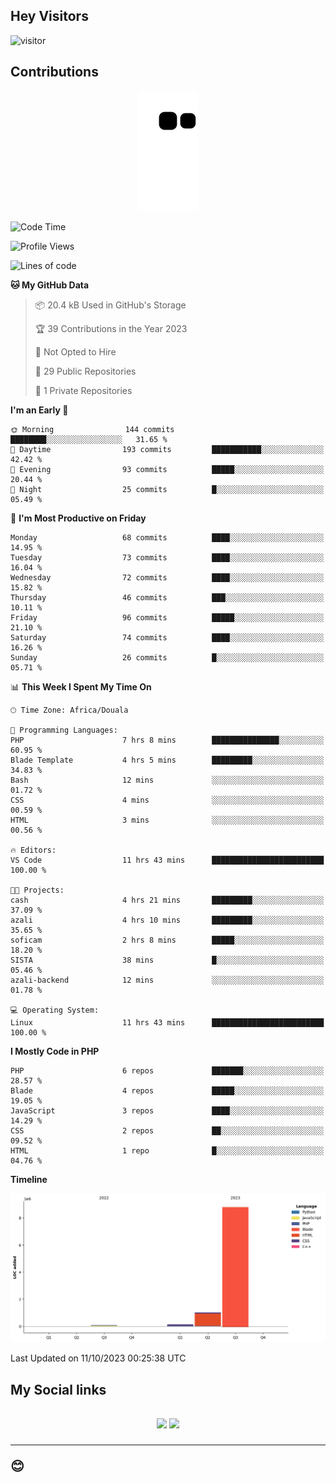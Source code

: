 ## Hey Visitors
![visitor](https://profile-counter.glitch.me/Fotsingboris/count.svg)

## Contributions
<p align="center">
  <img src="https://raw.githubusercontent.com/Fotsingboris/Fotsingboris/output/github-contribution-grid-snake.svg" />
</p>

<!--START_SECTION:waka-->
![Code Time](http://img.shields.io/badge/Code%20Time-674%20hrs%2056%20mins-blue)

![Profile Views](http://img.shields.io/badge/Profile%20Views-0-blue)

![Lines of code](https://img.shields.io/badge/From%20Hello%20World%20I%27ve%20Written-10.0%20million%20lines%20of%20code-blue)

**🐱 My GitHub Data** 

> 📦 20.4 kB Used in GitHub's Storage 
 > 
> 🏆 39 Contributions in the Year 2023
 > 
> 🚫 Not Opted to Hire
 > 
> 📜 29 Public Repositories 
 > 
> 🔑 1 Private Repositories 
 > 
**I'm an Early 🐤** 

```text
🌞 Morning                144 commits         ████████░░░░░░░░░░░░░░░░░   31.65 % 
🌆 Daytime                193 commits         ███████████░░░░░░░░░░░░░░   42.42 % 
🌃 Evening                93 commits          █████░░░░░░░░░░░░░░░░░░░░   20.44 % 
🌙 Night                  25 commits          █░░░░░░░░░░░░░░░░░░░░░░░░   05.49 % 
```
📅 **I'm Most Productive on Friday** 

```text
Monday                   68 commits          ████░░░░░░░░░░░░░░░░░░░░░   14.95 % 
Tuesday                  73 commits          ████░░░░░░░░░░░░░░░░░░░░░   16.04 % 
Wednesday                72 commits          ████░░░░░░░░░░░░░░░░░░░░░   15.82 % 
Thursday                 46 commits          ███░░░░░░░░░░░░░░░░░░░░░░   10.11 % 
Friday                   96 commits          █████░░░░░░░░░░░░░░░░░░░░   21.10 % 
Saturday                 74 commits          ████░░░░░░░░░░░░░░░░░░░░░   16.26 % 
Sunday                   26 commits          █░░░░░░░░░░░░░░░░░░░░░░░░   05.71 % 
```


📊 **This Week I Spent My Time On** 

```text
🕑︎ Time Zone: Africa/Douala

💬 Programming Languages: 
PHP                      7 hrs 8 mins        ███████████████░░░░░░░░░░   60.95 % 
Blade Template           4 hrs 5 mins        █████████░░░░░░░░░░░░░░░░   34.83 % 
Bash                     12 mins             ░░░░░░░░░░░░░░░░░░░░░░░░░   01.72 % 
CSS                      4 mins              ░░░░░░░░░░░░░░░░░░░░░░░░░   00.59 % 
HTML                     3 mins              ░░░░░░░░░░░░░░░░░░░░░░░░░   00.56 % 

🔥 Editors: 
VS Code                  11 hrs 43 mins      █████████████████████████   100.00 % 

🐱‍💻 Projects: 
cash                     4 hrs 21 mins       █████████░░░░░░░░░░░░░░░░   37.09 % 
azali                    4 hrs 10 mins       █████████░░░░░░░░░░░░░░░░   35.65 % 
soficam                  2 hrs 8 mins        █████░░░░░░░░░░░░░░░░░░░░   18.20 % 
SISTA                    38 mins             █░░░░░░░░░░░░░░░░░░░░░░░░   05.46 % 
azali-backend            12 mins             ░░░░░░░░░░░░░░░░░░░░░░░░░   01.78 % 

💻 Operating System: 
Linux                    11 hrs 43 mins      █████████████████████████   100.00 % 
```

**I Mostly Code in PHP** 

```text
PHP                      6 repos             ███████░░░░░░░░░░░░░░░░░░   28.57 % 
Blade                    4 repos             █████░░░░░░░░░░░░░░░░░░░░   19.05 % 
JavaScript               3 repos             ████░░░░░░░░░░░░░░░░░░░░░   14.29 % 
CSS                      2 repos             ██░░░░░░░░░░░░░░░░░░░░░░░   09.52 % 
HTML                     1 repo              █░░░░░░░░░░░░░░░░░░░░░░░░   04.76 % 
```



**Timeline**

![Lines of Code chart](https://raw.githubusercontent.com/Fotsingboris/Fotsingboris/main/assets/bar_graph.png)


 Last Updated on 11/10/2023 00:25:38 UTC
<!--END_SECTION:waka-->

<h2>My Social links <h2>
<p align="center">
   <a href="https://linkedin.com/in/Fotsingboris-Mathieu"><img src="https://img.shields.io/badge/linkedin-%230077B5.svg?style=for-the-badge&logo=linkedin&logoColor=white"></a>
   <a href="https://instagram.com/Fotsingboris"><img src="https://img.shields.io/badge/instagram-%23E4405F.svg?style=for-the-badge&logo=Instagram&logoColor=white"></a>
  </p>
<hr>
😊

